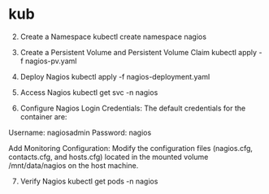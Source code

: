 # kub
2. Create a Namespace
kubectl create namespace nagios

3. Create a Persistent Volume and Persistent Volume Claim
kubectl apply -f nagios-pv.yaml

4. Deploy Nagios
kubectl apply -f nagios-deployment.yaml

5. Access Nagios
kubectl get svc -n nagios


6. Configure Nagios
Login Credentials: The default credentials for the container are:

Username: nagiosadmin
Password: nagios

Add Monitoring Configuration: Modify the configuration files (nagios.cfg, contacts.cfg, and hosts.cfg) located in the mounted volume /mnt/data/nagios on the host machine.


7. Verify Nagios
kubectl get pods -n nagios



